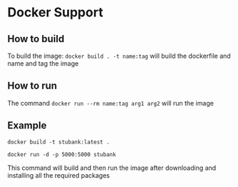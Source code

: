 # Docker Support
## How to build
To build the image:
`docker build . -t name:tag` will build the dockerfile and name and tag the image
## How to run
The command `docker run --rm name:tag arg1 arg2` will run the image

## Example
`docker build -t stubank:latest .`

`docker run -d -p 5000:5000 stubank`

This command will build and then run the image after downloading and installing all the required packages